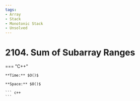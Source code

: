 ```yaml
---
tags:
- Array
- Stack
- Monotonic Stack
- Unsolved
---
```



# 2104. Sum of Subarray Ranges

=== "C++"

    **Time:** $O()$

    **Space:** $O()$

    ``` c++
    ```